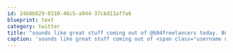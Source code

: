 ```yaml
---
id: 24b8b829-0310-46c5-a944-37cbd11affa6
blueprint: text
category: twitter
title: "sounds like great stuff coming out of @604freelancers today. Bummed I couldn't make it."
caption: 'sounds like great stuff coming out of <span class="username username_linked">@<a href="https://twitter.com/604freelancers" title="604FreelanceCamp">604freelancers</a></span> today. Bummed I couldn''t make it.'
---
```

